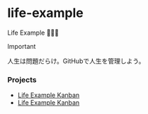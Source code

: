 # life-example
Life Example 🚀🚀🚀

> [!IMPORTANT]
> 人生は問題だらけ。GitHubで人生を管理しよう。

### Projects

- [Life Example Kanban](https://github.com/users/wasabina67/projects/4/views/1?filterQuery=-status%3AReady)
- [Life Example Kanban](https://github.com/users/wasabina67/projects/4/views/1?filterQuery=-status%3AReady+is%3Aissue+is%3Aopen)
